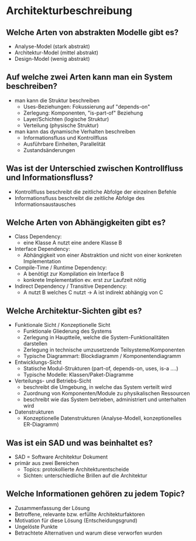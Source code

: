# Architekturbeschreibung

## Welche Arten von abstrakten Modelle gibt es?
* Analyse-Model (stark abstrakt)
* Architektur-Model (mittel abstrakt)
* Design-Model (wenig abstrakt)

## Auf welche zwei Arten kann man ein System beschreiben?
* man kann die Struktur beschreiben
    * Uses-Beziehungen: Fokussierung auf "depends-on"
    * Zerlegung: Komponenten, "is-part-of" Beziehung
    * Layer/Schichten (logische Struktur)
    * Verteilung (physische Struktur)
* man kann das dynamische Verhalten beschreiben
    * Informationsfluss und Kontrollfluss
    * Ausführbare Einheiten, Parallelität
    * Zustandsänderungen

## Was ist der Unterschied zwischen Kontrollfluss und Informationsfluss?
* Kontrollfluss beschreibt die zeitliche Abfolge der einzelnen Befehle 
* Informationsfluss beschreibt die zeitliche Abfolge des Informationsaustausches

## Welche Arten von Abhängigkeiten gibt es?
* Class Dependency: 
    * eine Klasse A nutzt eine andere Klasse B
* Interface Dependency: 
    * Abhängigkeit von einer Abstraktion und nicht von einer konkreten Implementation
* Compile-Time / Runtime Dependency: 
    * A benötigt zur Kompilation ein Interface B
    * konkrete Implementation ev. erst zur Laufzeit nötig
* Indirect Dependency / Transitive Dependency: 
    * A nutzt B welches C nutzt -> A ist indirekt abhängig von C

## Welche Architektur-Sichten gibt es?
* Funktionale Sicht / Konzeptionelle Sicht
	* Funktionale Gliederung des Systems
	* Zerlegung in Hauptteile, welche die System-Funktionalitäten darstellen
	* Zerlegung in technische umzusetzende Teilsysteme/Komponenten
	* Typische Diagrammart: Blockdiagramm / Komponentendiagramm 
* Entwicklungs-Sicht
	* Statische Modul-Strukturen (part-of, depends-on, uses, is-a ....)
	* Typische Modelle: Klassen/Paket-Diagramme
* Verteilungs- und Betriebs-Sicht
	* beschreibt die Umgebung, in welche das System verteilt wird
	* Zuordnung von Komponenten/Module zu physikalischen Ressourcen
	* beschreibt wie das System betrieben, administriert und unterhalten wird
* Datenstrukturen
	* Konzeptionelle Datenstrukturen (Analyse-Modell, konzeptionelles ER-Diagramm)

## Was ist ein SAD und was beinhaltet es?
* SAD = Software Architektur Dokument 
* primär aus zwei Bereichen
	* Topics: protokollierte Architekturentscheide 
	* Sichten: unterschiedliche Brillen auf die Architektur 

## Welche Informationen gehören zu jedem Topic?
* Zusammenfassung der Lösung
* Betroffene, relevante bzw. erfüllte Architekturfaktoren
* Motivation für diese Lösung (Entscheidungsgrund)
* Ungelöste Punkte
* Betrachtete Alternativen und warum diese verworfen wurden

